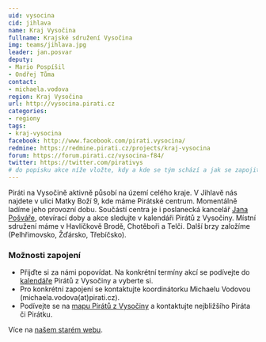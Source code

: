 ```yaml
---
uid: vysocina
cid: jihlava
name: Kraj Vysočina
fullname: Krajské sdružení Vysočina
img: teams/jihlava.jpg
leader: jan.posvar
deputy:
- Mario Pospíšil
- Ondřej Tůma
contact:
- michaela.vodova
region: Kraj Vysočina
url: http://vysocina.pirati.cz
categories:
- regiony
tags:
- kraj-vysocina
facebook: http://www.facebook.com/pirati.vysocina/
redmine: https://redmine.pirati.cz/projects/kraj-vysocina
forum: https://forum.pirati.cz/vysocina-f84/
twitter: https://twitter.com/pirativys
# do popisku akce níže vložte, kdy a kde se tým schází a jak se zapojit
---
```

 
Piráti na Vysočině aktivně působí na území celého kraje. V Jihlavě nás najdete v ulici Matky Boží 9, kde máme Pirátské centrum. Momentálně ladíme jeho provozní dobu. Součástí centra je i poslanecká kancelář [Jana Pošváře](https://www.pirati.cz/lide/jan-posvar/), otevírací doby a akce sledujte v kalendáři Pirátů z Vysočiny. Místní sdružení máme v Havlíčkově Brodě, Chotěboři a Telči. Další brzy založíme (Pelhřimovsko, Žďársko, Třebíčsko).
 
### Možnosti zapojení
 
* Přijďte si za námi popovídat. Na konkrétní termíny akcí se podívejte do [kalendáře](https://calendar.google.com/calendar/embed?src=r26esfjiivuu9temt46dholqhs%40group.calendar.google.com&ctz=Europe%2FPrague) Pirátů z Vysočiny a vyberte si.
* Pro konkrétní zapojení se kontaktujte koordinátorku Michaelu Vodovou (michaela.vodova(аt)pirati.cz).
* Podívejte se na [mapu Pirátů z Vysočiny](https://drive.google.com/open?id=1ZVfpma9qRjEPVzhjQKxsAmhCI_c1dyYF&usp=sharing) a kontaktujte nejbližšího Piráta či Pirátku.
 
Více na [našem starém webu](https://wiki.pirati.cz/regiony/vysocina/start).
